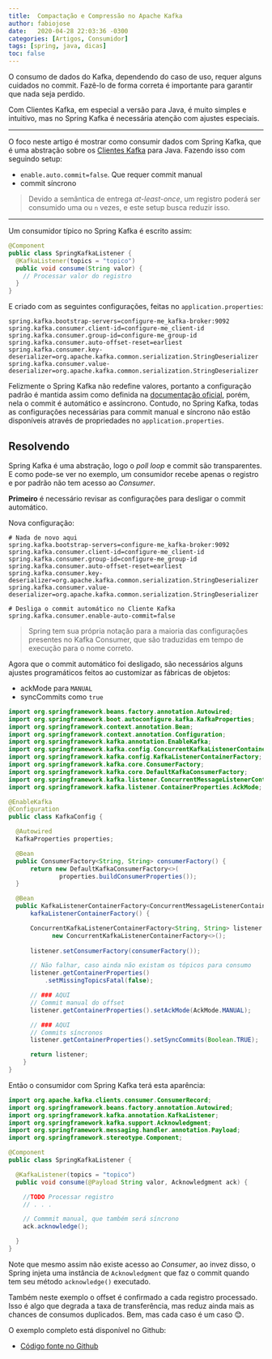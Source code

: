 ```yaml
---
title:  Compactação e Compressão no Apache Kafka
author: fabiojose
date:   2020-04-28 22:03:36 -0300
categories: [Artigos, Consumidor]
tags: [spring, java, dicas]
toc: false
---
```


O consumo de dados do Kafka, dependendo do caso de uso, requer alguns cuidados no commit. Fazê-lo de forma correta é importante para garantir que nada seja perdido.

Com Clientes Kafka, em especial a versão para Java, é muito simples e intuitivo, mas no Spring Kafka é necessária atenção com ajustes especiais.

---

O foco neste artigo é mostrar como consumir dados com Spring Kafka, que é uma abstração sobre os [Clientes Kafka](https://docs.confluent.io/current/clients/java.html#java-client) para Java. Fazendo isso com seguindo setup:

- `enable.auto.commit=false`. Que requer commit manual
- commit síncrono

> Devido a semântica de entrega _at-least-once_, um registro poderá ser consumido uma ou `n` vezes, e este setup busca reduzir isso.

---

Um consumidor típico no Spring Kafka é escrito assim:

```java
@Component
public class SpringKafkaListener {
  @KafkaListener(topics = "topico")
  public void consume(String valor) {
    // Processar valor do registro
  }
}
```

E criado com as seguintes configurações, feitas no `application.properties`:

```properties
spring.kafka.bootstrap-servers=configure-me_kafka-broker:9092
spring.kafka.consumer.client-id=configure-me_client-id
spring.kafka.consumer.group-id=configure-me_group-id
spring.kafka.consumer.auto-offset-reset=earliest
spring.kafka.consumer.key-deserializer=org.apache.kafka.common.serialization.StringDeserializer
spring.kafka.consumer.value-deserializer=org.apache.kafka.common.serialization.StringDeserializer
```

Felizmente o Spring Kafka não redefine valores, portanto a configuração padrão é mantida assim como definida na [documentação oficial](https://kafka.apache.org/documentation/#consumerconfigs), porém, nela o commit é automático e assíncrono. Contudo, no Spring Kafka, todas as configurações necessárias para commit manual e síncrono não estão disponíveis através de propriedades no `application.properties`.

## Resolvendo

Spring Kafka é uma abstração, logo o _poll loop_ e commit são transparentes. E como pode-se ver no exemplo, um consumidor recebe apenas o registro e por padrão não tem acesso ao _Consumer_.

__Primeiro__ é necessário revisar as configurações para desligar o commit automático.

Nova configuração:

```properties
# Nada de novo aqui
spring.kafka.bootstrap-servers=configure-me_kafka-broker:9092
spring.kafka.consumer.client-id=configure-me_client-id
spring.kafka.consumer.group-id=configure-me_group-id
spring.kafka.consumer.auto-offset-reset=earliest
spring.kafka.consumer.key-deserializer=org.apache.kafka.common.serialization.StringDeserializer
spring.kafka.consumer.value-deserializer=org.apache.kafka.common.serialization.StringDeserializer

# Desliga o commit automático no Cliente Kafka
spring.kafka.consumer.enable-auto-commit=false
```

> Spring tem sua própria notação para a maioria das configurações presentes no Kafka Consumer, que são traduzidas em tempo de execução para o nome correto.

Agora que o commit automático foi desligado, são necessários alguns ajustes programáticos feitos ao customizar as fábricas de objetos:

- ackMode para `MANUAL`
- syncCommits como `true`

```java
import org.springframework.beans.factory.annotation.Autowired;
import org.springframework.boot.autoconfigure.kafka.KafkaProperties;
import org.springframework.context.annotation.Bean;
import org.springframework.context.annotation.Configuration;
import org.springframework.kafka.annotation.EnableKafka;
import org.springframework.kafka.config.ConcurrentKafkaListenerContainerFactory;
import org.springframework.kafka.config.KafkaListenerContainerFactory;
import org.springframework.kafka.core.ConsumerFactory;
import org.springframework.kafka.core.DefaultKafkaConsumerFactory;
import org.springframework.kafka.listener.ConcurrentMessageListenerContainer;
import org.springframework.kafka.listener.ContainerProperties.AckMode;

@EnableKafka
@Configuration
public class KafkaConfig {

  @Autowired
  KafkaProperties properties;

  @Bean
  public ConsumerFactory<String, String> consumerFactory() {
      return new DefaultKafkaConsumerFactory<>(
              properties.buildConsumerProperties());
  }

  @Bean
  public KafkaListenerContainerFactory<ConcurrentMessageListenerContainer<String, String>>
      kafkaListenerContainerFactory() {

      ConcurrentKafkaListenerContainerFactory<String, String> listener = 
            new ConcurrentKafkaListenerContainerFactory<>();
      
      listener.setConsumerFactory(consumerFactory());

      // Não falhar, caso ainda não existam os tópicos para consumo
      listener.getContainerProperties()
          .setMissingTopicsFatal(false);

      // ### AQUI
      // Commit manual do offset
      listener.getContainerProperties().setAckMode(AckMode.MANUAL);

      // ### AQUI
      // Commits síncronos
      listener.getContainerProperties().setSyncCommits(Boolean.TRUE);

      return listener;
    }
}
```

Então o consumidor com Spring Kafka terá esta aparência:

```java
import org.apache.kafka.clients.consumer.ConsumerRecord;
import org.springframework.beans.factory.annotation.Autowired;
import org.springframework.kafka.annotation.KafkaListener;
import org.springframework.kafka.support.Acknowledgment;
import org.springframework.messaging.handler.annotation.Payload;
import org.springframework.stereotype.Component;

@Component
public class SpringKafkaListener {

  @KafkaListener(topics = "topico")
  public void consume(@Payload String valor, Acknowledgment ack) {

    //TODO Processar registro
    // . . . 

    // Commmit manual, que também será síncrono
    ack.acknowledge();

  }
}
```

Note que mesmo assim não existe acesso ao _Consumer_, ao invez disso, o Spring injeta uma instância de `Acknowledgment` que faz o commit quando tem seu método `acknowledge()` executado.

Também neste exemplo o offset é confirmado a cada registro processado. Isso é algo que degrada a taxa de transferência, mas reduz ainda mais as chances de consumos duplicados. Bem, mas cada caso é um caso 😊.

O exemplo completo está disponível no Github:

- [Código fonte no Github](https://github.com/fabiojose/skc-ex)
